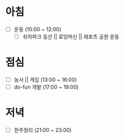 
# 아침
- [ ] 운동 (10:00 ~ 12:00)
	- [ ] 쉬자파크 등산 || 로잉머신 || 레포츠 공원 운동

# 점심
- [ ] 농사 || 게임 (13:00 ~ 16:00)
- [ ] do-fun 개발 (17:00 ~ 19:00)

# 저녁
- [ ] 한주정리 (21:00 ~ 23:00)